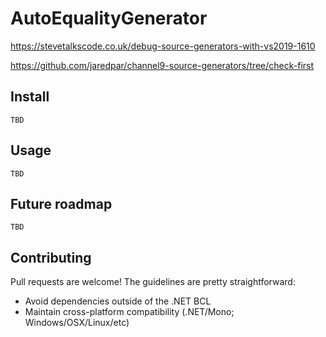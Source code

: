 # AutoEqualityGenerator

https://stevetalkscode.co.uk/debug-source-generators-with-vs2019-1610

https://github.com/jaredpar/channel9-source-generators/tree/check-first

## Install

    TBD

## Usage
    
    TBD

## Future roadmap

    TBD

## Contributing

Pull requests are welcome! The guidelines are pretty straightforward:
- Avoid dependencies outside of the .NET BCL
- Maintain cross-platform compatibility (.NET/Mono; Windows/OSX/Linux/etc)
